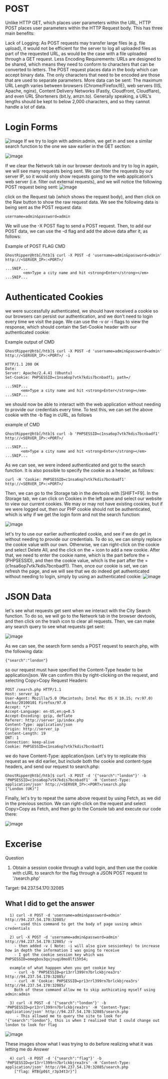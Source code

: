 # POST

Unlike HTTP GET, which places user parameters within the URL, HTTP POST places user parameters within the HTTP Request body. This has three main benefits:

Lack of Logging: As POST requests may transfer large files (e.g. file upload), it would not be efficient for the server to log all uploaded files as part of the requested URL, as would be the case with a file uploaded through a GET request.
Less Encoding Requirements: URLs are designed to be shared, which means they need to conform to characters that can be converted to letters. The POST request places data in the body which can accept binary data. The only characters that need to be encoded are those that are used to separate parameters.
More data can be sent: The maximum URL Length varies between browsers (Chrome/Firefox/IE), web servers (IIS, Apache, nginx), Content Delivery Networks (Fastly, Cloudfront, Cloudflare), and even URL Shorteners (bit.ly, amzn.to). Generally speaking, a URL's lengths should be kept to below 2,000 characters, and so they cannot handle a lot of data.



# Login Forms
![image](https://github.com/RipperGh/BugHunting-D/assets/165308866/4a73466b-ee63-4114-aa88-80ff5e949601)
If we try to login with admin:admin, we get in and see a similar search function to the one we saw earlier in the GET section:

![image](https://github.com/RipperGh/BugHunting-D/assets/165308866/64a2173a-6911-40b1-ac21-7b4911dc3bb2)

If we clear the Network tab in our browser devtools and try to log in again, we will see many requests being sent. We can filter the requests by our server IP, so it would only show requests going to the web application's web server (i.e. filter out external requests), and we will notice the following POST request being sent:
![image](https://github.com/RipperGh/BugHunting-D/assets/165308866/7654212a-b3a1-4e97-8eef-4371f4dff419)

 click on the Request tab (which shows the request body), and then click on the Raw button to show the raw request data. We see the following data is being sent as the POST request data:
 ```
username=admin&password=admin
```
We will use the -X POST flag to send a POST request. Then, to add our POST data, we can use the -d flag and add the above data after it, as follows:

Example of POST FLAG CMD
```
GhostRipper@htb[/htb]$ curl -X POST -d 'username=admin&password=admin' http://<SERVER_IP>:<PORT>/

...SNIP...
        <em>Type a city name and hit <strong>Enter</strong></em>
...SNIP...
```
# Authenticated Cookies
 we were successfully authenticated, we should have received a cookie so our browsers can persist our authentication, and we don't need to login every time we visit the page. We can use the -v or -i flags to view the response, which should contain the Set-Cookie header with our authenticated cookie:

 Example output of CMD
 ```
GhostRipper@htb[/htb]$ curl -X POST -d 'username=admin&password=admin' http://<SERVER_IP>:<PORT>/ -i

HTTP/1.1 200 OK
Date: 
Server: Apache/2.4.41 (Ubuntu)
Set-Cookie: PHPSESSID=c1nsa6op7vtk7kdis7bcnbadf1; path=/

...SNIP...
        <em>Type a city name and hit <strong>Enter</strong></em>
...SNIP...
```
 we should now be able to interact with the web application without needing to provide our credentials every time. To test this, we can set the above cookie with the -b flag in cURL, as follows

 example of CMD 
 ```
GhostRipper@htb[/htb]$ curl -b 'PHPSESSID=c1nsa6op7vtk7kdis7bcnbadf1' http://<SERVER_IP>:<PORT>/

...SNIP...
        <em>Type a city name and hit <strong>Enter</strong></em>
...SNIP...
```
As we can see, we were indeed authenticated and got to the search function. It is also possible to specify the cookie as a header, as follows:
```
curl -H 'Cookie: PHPSESSID=c1nsa6op7vtk7kdis7bcnbadf1' http://<SERVER_IP>:<PORT>/
```
Then, we can go to the Storage tab in the devtools with [SHIFT+F9]. In the Storage tab, we can click on Cookies in the left pane and select our website to view our current cookies. We may or may not have existing cookies, but if we were logged out, then our PHP cookie should not be authenticated, which is why if we get the login form and not the search function:

![image](https://github.com/RipperGh/BugHunting-D/assets/165308866/8a25e894-645b-445d-8e31-611ee1c6e389)

let's try to use our earlier authenticated cookie, and see if we do get in without needing to provide our credentials. To do so, we can simply replace the cookie value with our own. Otherwise, we can right-click on the cookie and select Delete All, and the click on the + icon to add a new cookie. After that, we need to enter the cookie name, which is the part before the = (PHPSESSID), and then the cookie value, which is the part after the = (c1nsa6op7vtk7kdis7bcnbadf1). Then, once our cookie is set, we can refresh the page, and we will see that we do indeed get authenticated without needing to login, simply by using an authenticated cookie:
![image](https://github.com/RipperGh/BugHunting-D/assets/165308866/02ed1b0d-43d5-45c7-9f12-27bc2880976f)

# JSON Data

let's see what requests get sent when we interact with the City Search function. To do so, we will go to the Network tab in the browser devtools, and then click on the trash icon to clear all requests. Then, we can make any search query to see what requests get sent:

![image](https://github.com/RipperGh/BugHunting-D/assets/165308866/67ee8ff7-99df-40f1-bfb5-3ae6a263cf41)

As we can see, the search form sends a POST request to search.php, with the following data:
```
{"search":"london"}
```
so our request must have specified the Content-Type header to be application/json. We can confirm this by right-clicking on the request, and selecting Copy>Copy Request Headers:
```
POST /search.php HTTP/1.1
Host: server_ip
User-Agent: Mozilla/5.0 (Macintosh; Intel Mac OS X 10.15; rv:97.0) Gecko/20100101 Firefox/97.0
Accept: */*
Accept-Language: en-US,en;q=0.5
Accept-Encoding: gzip, deflate
Referer: http://server_ip/index.php
Content-Type: application/json
Origin: http://server_ip
Content-Length: 19
DNT: 1
Connection: keep-alive
Cookie: PHPSESSID=c1nsa6op7vtk7kdis7bcnbadf1
```
we do have Content-Type: application/json. Let's try to replicate this request as we did earlier, but include both the cookie and content-type headers, and send our request to search.php:

```
GhostRipper@htb[/htb]$ curl -X POST -d '{"search":"london"}' -b 'PHPSESSID=c1nsa6op7vtk7kdis7bcnbadf1' -H 'Content-Type: application/json' http://<SERVER_IP>:<PORT>/search.php
["London (UK)"]
```

Finally, let's try to repeat the same above request by using Fetch, as we did in the previous section. We can right-click on the request and select Copy>Copy as Fetch, and then go to the Console tab and execute our code there:

![image](https://github.com/RipperGh/BugHunting-D/assets/165308866/8732350b-ac5d-4a81-88b8-6f29ef88ac57)

# Excerise

Question

 1) Obtain a session cookie through a valid login, and then use the cookie with cURL to search for the flag through a JSON POST request to '/search.php'

Target:
  94.237.54.170:32085

## What I did to get the answer
```
  1) curl -X POST -d 'username=admin&password=admin' http://94.237.54.170:32085/
    -  used this command to get the body of page uusing admin credentials

  2) url -X POST -d 'username=admin&password=admin' http://94.237.54.170:32085/ -v
    - then added -v ( Note: -i will also give sessionkey) to increase how in depth the information I was going to receive
    - I got the cookie session key which was  PHPSESSID=omegbov3qujnuqi0mo8lfi5h54;

  example of what happpen when you get cookie key
    - curl -b 'PHPSESSID=pr13rrl399rn7brlckbjrea3rs' http://94.237.54.170:32085/
    - curl -H 'Cookie: PHPSESSID=pr13rrl399rn7brlckbjrea3rs' http://94.237.54.170:32085/
    Both of these command allow me to skip authicating myself using admin:admin

  3) curl -X POST -d '{"search":"london"}' -b 'PHPSESSID=pr13rrl399rn7brlckbjrea3rs' -H 'Content-Type: application/json' http://94.237.54.170:32085/search.php
     - This allowed me to query the site to look for '{"search":"london"}, this is when I realized that I could change out london to look for flag
```
 ![image](https://github.com/RipperGh/BugHunting-D/assets/165308866/53c63070-9024-412d-b6bd-b2aba0bed3dc)
 
These images show what I was trying to do before realizing what it was letting me do 
Answer
```
  4) curl -X POST -d '{"search":"flag"}' -b 'PHPSESSID=pr13rrl399rn7brlckbjrea3rs' -H 'Content-Type: application/json' http://94.237.54.170:32085/search.php
    ["flag: HTB{p0$t_r3p34t3r}"]
```
